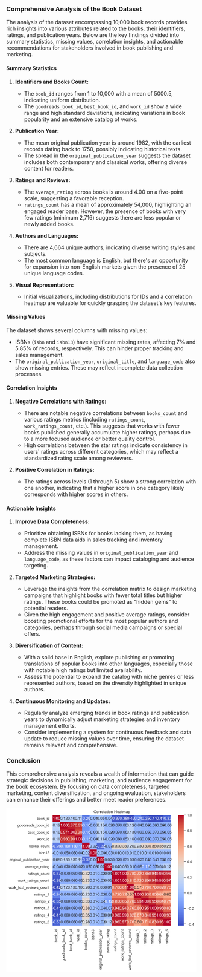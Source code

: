 ### Comprehensive Analysis of the Book Dataset

The analysis of the dataset encompassing 10,000 book records provides rich insights into various attributes related to the books, their identifiers, ratings, and publication years. Below are the key findings divided into summary statistics, missing values, correlation insights, and actionable recommendations for stakeholders involved in book publishing and marketing.

#### Summary Statistics

1. **Identifiers and Books Count:**
   - The `book_id` ranges from 1 to 10,000 with a mean of 5000.5, indicating uniform distribution.
   - The `goodreads_book_id`, `best_book_id`, and `work_id` show a wide range and high standard deviations, indicating variations in book popularity and an extensive catalog of works.

2. **Publication Year:**
   - The mean original publication year is around 1982, with the earliest records dating back to 1750, possibly indicating historical texts.
   - The spread in the `original_publication_year` suggests the dataset includes both contemporary and classical works, offering diverse content for readers.

3. **Ratings and Reviews:**
   - The `average_rating` across books is around 4.00 on a five-point scale, suggesting a favorable reception.
   - `ratings_count` has a mean of approximately 54,000, highlighting an engaged reader base. However, the presence of books with very few ratings (minimum 2,716) suggests there are less popular or newly added books.

4. **Authors and Languages:**
   - There are 4,664 unique authors, indicating diverse writing styles and subjects.
   - The most common language is English, but there's an opportunity for expansion into non-English markets given the presence of 25 unique language codes.

5. **Visual Representation:**
   - Initial visualizations, including distributions for IDs and a correlation heatmap are valuable for quickly grasping the dataset's key features.

#### Missing Values

The dataset shows several columns with missing values:
- ISBNs (`isbn` and `isbn13`) have significant missing rates, affecting 7% and 5.85% of records, respectively. This can hinder proper tracking and sales management.
- The `original_publication_year`, `original_title`, and `language_code` also show missing entries. These may reflect incomplete data collection processes.

#### Correlation Insights

1. **Negative Correlations with Ratings:**
   - There are notable negative correlations between `books_count` and various ratings metrics (including `ratings_count`, `work_ratings_count`, etc.). This suggests that works with fewer books published generally accumulate higher ratings, perhaps due to a more focused audience or better quality control.
   - High correlations between the star ratings indicate consistency in users' ratings across different categories, which may reflect a standardized rating scale among reviewers.

2. **Positive Correlation in Ratings:**
   - The ratings across levels (1 through 5) show a strong correlation with one another, indicating that a higher score in one category likely corresponds with higher scores in others.

#### Actionable Insights

1. **Improve Data Completeness:**
   - Prioritize obtaining ISBNs for books lacking them, as having complete ISBN data aids in sales tracking and inventory management.
   - Address the missing values in `original_publication_year` and `language_code`, as these factors can impact cataloging and audience targeting.

2. **Targeted Marketing Strategies:**
   - Leverage the insights from the correlation matrix to design marketing campaigns that highlight books with fewer total titles but higher ratings. These books could be promoted as "hidden gems" to potential readers.
   - Given the high engagement and positive average ratings, consider boosting promotional efforts for the most popular authors and categories, perhaps through social media campaigns or special offers.

3. **Diversification of Content:**
   - With a solid base in English, explore publishing or promoting translations of popular books into other languages, especially those with notable high ratings but limited availability.
   - Assess the potential to expand the catalog with niche genres or less represented authors, based on the diversity highlighted in unique authors.

4. **Continuous Monitoring and Updates:**
   - Regularly analyze emerging trends in book ratings and publication years to dynamically adjust marketing strategies and inventory management efforts.
   - Consider implementing a system for continuous feedback and data update to reduce missing values over time, ensuring the dataset remains relevant and comprehensive.

### Conclusion

This comprehensive analysis reveals a wealth of information that can guide strategic decisions in publishing, marketing, and audience engagement for the book ecosystem. By focusing on data completeness, targeted marketing, content diversification, and ongoing evaluation, stakeholders can enhance their offerings and better meet reader preferences.

![Correlation Heatmap](correlation_heatmap.png)